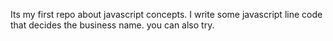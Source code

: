 Its my first repo about javascript concepts.
I write some javascript line code that decides the business name. 
you can also try.

